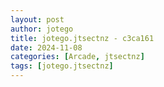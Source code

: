 ```yaml
---
layout: post
author: jotego
title: jotego.jtsectnz - c3ca161
date: 2024-11-08
categories: [Arcade, jtsectnz]
tags: [jotego.jtsectnz]
---
```


